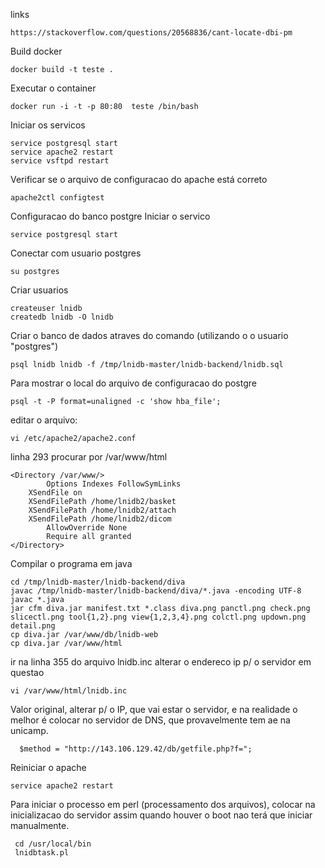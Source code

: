 links
```
https://stackoverflow.com/questions/20568836/cant-locate-dbi-pm
```
Build docker

```
docker build -t teste .
```

Executar o container
```
docker run -i -t -p 80:80  teste /bin/bash 
```

Iniciar os servicos
```
service postgresql start
service apache2 restart
service vsftpd restart  
```

Verificar se o arquivo de configuracao do apache está correto
```
apache2ctl configtest
```

Configuracao do banco postgre
Iniciar o servico
```
service postgresql start
```
Conectar com usuario postgres
```
su postgres
```
Criar usuarios 
```
createuser lnidb
createdb lnidb -O lnidb
```

Criar o banco de dados atraves do comando (utilizando o o usuario "postgres")
```
psql lnidb lnidb -f /tmp/lnidb-master/lnidb-backend/lnidb.sql
```


Para mostrar o local do arquivo de configuracao do postgre

```
psql -t -P format=unaligned -c 'show hba_file';
```

editar o arquivo:
``` 
vi /etc/apache2/apache2.conf
```

linha 293
procurar por /var/www/html
```
<Directory /var/www/>
        Options Indexes FollowSymLinks
	XSendFile on
	XSendFilePath /home/lnidb2/basket
	XSendFilePath /home/lnidb2/attach
	XSendFilePath /home/lnidb2/dicom
        AllowOverride None
        Require all granted
</Directory>
```  
  


Compilar o programa em java 
```
cd /tmp/lnidb-master/lnidb-backend/diva
javac /tmp/lnidb-master/lnidb-backend/diva/*.java -encoding UTF-8
javac *.java 
jar cfm diva.jar manifest.txt *.class diva.png panctl.png check.png slicectl.png tool{1,2}.png view{1,2,3,4}.png colctl.png updown.png detail.png
cp diva.jar /var/www/db/lnidb-web
cp diva.jar /var/www/html
```


ir na linha 355 do arquivo lnidb.inc alterar o endereco ip p/ o servidor em questao 
```
vi /var/www/html/lnidb.inc
```

Valor original, alterar p/ o IP, que vai estar o servidor, e na realidade o melhor é colocar no servidor de DNS, que provavelmente tem ae na unicamp.
```
  $method = "http://143.106.129.42/db/getfile.php?f=";
```


Reiniciar o apache 
```
service apache2 restart
```


Para iniciar o processo em perl (processamento dos arquivos), colocar na inicializacao do servidor assim quando houver o boot nao terá que iniciar manualmente.
```
 cd /usr/local/bin
 lnidbtask.pl
```

